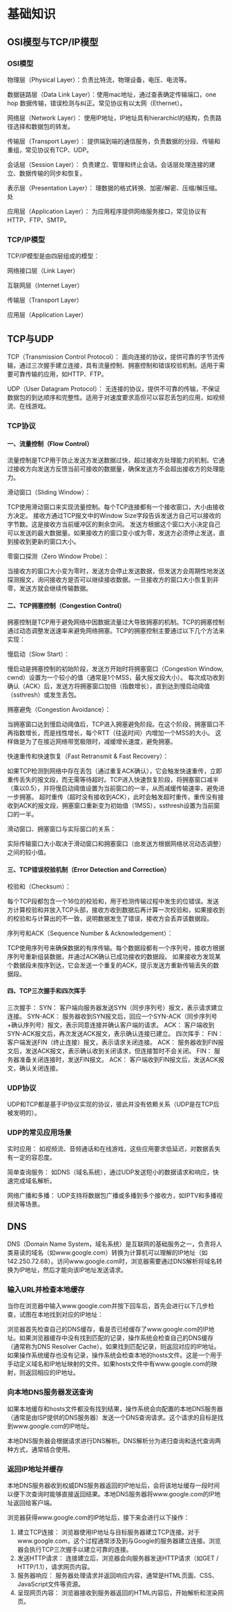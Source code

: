 # 基础知识

## OSI模型与TCP/IP模型

### OSI模型

物理层（Physical Layer）：负责比特流，物理设备，电压、电流等。

数据链路层（Data Link Layer）：使用mac地址，通过查表确定传输端口，one hop 数据传输，错误检测与纠正。常见协议有以太网（Ethernet）。

网络层（Network Layer）： 使用IP地址，IP地址具有hierarchicl的结构，负责路径选择和数据包的转发。

传输层（Transport Layer）： 提供端到端的通信服务，负责数据的分段、传输和重组，常见协议有TCP、UDP。

会话层（Session Layer）： 负责建立、管理和终止会话。会话层处理连接的建立、数据传输的同步和恢复。

表示层（Presentation Layer）： 理数据的格式转换、加密/解密、压缩/解压缩。处

应用层（Application Layer）： 为应用程序提供网络服务接口，常见协议有HTTP、FTP、SMTP。

### TCP/IP模型

TCP/IP模型是由四层组成的模型：

网络接口层（Link Layer）

互联网层（Internet Layer）

传输层（Transport Layer）

应用层（Application Layer）

## TCP与UDP

TCP（Transmission Control Protocol）： 面向连接的协议，提供可靠的字节流传输，通过三次握手建立连接，具有流量控制、拥塞控制和错误校验机制。适用于需要可靠传输的应用，如HTTP、FTP。

UDP（User Datagram Protocol）： 无连接的协议，提供不可靠的传输，不保证数据包的到达顺序和完整性。适用于对速度要求高但可以容忍丢包的应用，如视频流、在线游戏。

### TCP协议

#### 一、流量控制（Flow Control）

流量控制是TCP用于防止发送方发送数据过快，超过接收方处理能力的机制。它通过接收方向发送方反馈当前可接收的数据量，确保发送方不会超出接收方的处理能力。

滑动窗口（Sliding Window）：

TCP使用滑动窗口来实现流量控制。每个TCP连接都有一个接收窗口，大小由接收方决定。
接收方通过TCP报文中的Window Size字段告诉发送方自己可以接收的字节数。这是接收方当前缓冲区的剩余空间。
发送方根据这个窗口大小决定自己可以发送的最大数据量。如果接收方的窗口变小或为零，发送方必须停止发送，直到接收到更新的窗口大小。

零窗口探测（Zero Window Probe）：

当接收方的窗口大小变为零时，发送方会停止发送数据，但发送方会周期性地发送探测报文，询问接收方是否可以继续接收数据。一旦接收方的窗口大小恢复到非零，发送方就会继续传输数据。

#### 二、TCP拥塞控制（Congestion Control）

拥塞控制是TCP用于避免网络中因数据流量过大导致拥塞的机制。TCP的拥塞控制通过动态调整发送速率来避免网络拥塞。TCP的拥塞控制主要通过以下几个方法来实现：

慢启动（Slow Start）：

慢启动是拥塞控制的初始阶段，发送方开始时将拥塞窗口（Congestion Window, cwnd）设置为一个较小的值（通常是1个MSS，最大报文段大小）。
每次成功收到确认（ACK）后，发送方将拥塞窗口加倍（指数增长），直到达到慢启动阈值（ssthresh）或发生丢包。

拥塞避免（Congestion Avoidance）：

当拥塞窗口达到慢启动阈值后，TCP进入拥塞避免阶段。在这个阶段，拥塞窗口不再指数增长，而是线性增长，每个RTT（往返时间）内增加一个MSS的大小。
这样做是为了在接近网络带宽极限时，减缓增长速度，避免拥塞。

快速重传和快速恢复（Fast Retransmit & Fast Recovery）：

如果TCP检测到网络中存在丢包（通过重复ACK确认），它会触发快速重传，立即重传丢失的报文段，而无需等待超时。TCP进入快速恢复阶段，将拥塞窗口减半（乘以0.5），并将慢启动阈值设置为当前窗口的一半，从而减缓传输速率，避免进一步拥塞。
超时重传（超时没有接收到ACK），此时会触发超时重传，重传没有接收到ACK的报文段，拥塞窗口重新变为初始值（1MSS），ssthresh设置为当前窗口的一半。

滑动窗口、拥塞窗口与实际窗口的关系：

实际传输窗口大小取决于滑动窗口和拥塞窗口（由发送方根据网络状况动态调整）之间的较小值。

#### 三、TCP错误校验机制（Error Detection and Correction）

校验和（Checksum）：

每个TCP段都包含一个16位的校验和，用于检测传输过程中发生的位错误。发送方计算校验和并放入TCP头部，接收方收到数据后再计算一次校验和，如果接收到的校验和与计算出的不一致，说明数据发生了错误，接收方会丢弃该数据段。

序列号和ACK（Sequence Number & Acknowledgement）：

TCP使用序列号来确保数据的有序传输。每个数据段都有一个序列号，接收方根据序列号重新组装数据，并通过ACK确认已成功接收的数据段。
如果接收方发现某个数据段未按序到达，它会发送一个重复的ACK，提示发送方重新传输丢失的数据段。

#### 四、TCP三次握手和四次挥手

三次握手：
SYN： 客户端向服务器发送SYN（同步序列号）报文，表示请求建立连接。
SYN-ACK： 服务器收到SYN报文后，回应一个SYN-ACK（同步序列号+确认序列号）报文，表示同意连接并确认客户端的请求。
ACK： 客户端收到SYN-ACK报文后，再次发送ACK报文，表示确认连接已建立。
四次挥手：
FIN： 客户端发送FIN（终止连接）报文，表示请求关闭连接。
ACK： 服务器收到FIN报文后，发送ACK报文，表示确认收到关闭请求，但连接暂时不会关闭。
FIN： 服务器准备关闭连接时，发送FIN报文。
ACK： 客户端收到FIN报文后，发送ACK报文，确认关闭连接。

### UDP协议

UDP和TCP都是基于IP协议实现的协议，彼此并没有依赖关系（UDP是在TCP后被发明的）。

### UDP的常见应用场景

实时应用： 如视频流、音频通话和在线游戏，这些应用要求低延迟，对数据丢失有一定的容忍度。

简单查询服务： 如DNS（域名系统），通过UDP发送短小的数据请求和响应，快速完成域名解析。

网络广播和多播： UDP支持将数据包广播或多播到多个接收方，如IPTV和多播视频流等场景。

## DNS

DNS（Domain Name System，域名系统）是互联网的基础服务之一，负责将人类易读的域名（如www.google.com）转换为计算机可以理解的IP地址（如142.250.72.68）。访问www.google.com时，浏览器需要通过DNS解析将域名转换为IP地址，然后才能向该IP地址发送请求。

### 输入URL并检查本地缓存

当你在浏览器中输入www.google.com并按下回车后，首先会进行以下几步检查，试图在本地找到对应的IP地址：

浏览器首先检查自己的DNS缓存，看是否已经缓存了www.google.com的IP地址。如果浏览器缓存中没有找到匹配的记录，操作系统会检查自己的DNS缓存（通常称为DNS Resolver Cache）。如果找到匹配记录，则返回对应的IP地址。如果操作系统缓存也没有记录，操作系统会检查本地的hosts文件。这是一个用于手动定义域名和IP地址映射的文件。如果hosts文件中有www.google.com的映射，则返回相应的IP地址。

### 向本地DNS服务器发送查询

如果本地缓存和hosts文件都没有找到结果，操作系统会向配置的本地DNS服务器（通常是由ISP提供的DNS服务器）发送一个DNS查询请求。这个请求的目标是找到www.google.com的IP地址。

本地DNS服务器会根据请求进行DNS解析。DNS解析分为递归查询和迭代查询两种方式，通常结合使用。

### 返回IP地址并缓存

本地DNS服务器收到权威DNS服务器返回的IP地址后，会将该地址缓存一段时间以便下次查询时能够直接返回结果。本地DNS服务器将www.google.com的IP地址返回给客户端。

浏览器获得www.google.com的IP地址后，接下来会进行以下操作：

1. 建立TCP连接：
浏览器使用IP地址与目标服务器建立TCP连接。对于www.google.com，这个过程通常涉及到与Google的服务器建立连接。浏览器会执行TCP三次握手以建立可靠的连接。
2. 发送HTTP请求：
连接建立后，浏览器会向服务器发送HTTP请求（如GET / HTTP/1.1），请求网页内容。
3. 服务器响应：
服务器处理请求并返回响应内容，通常是HTML页面、CSS、JavaScript文件等资源。
4. 呈现网页内容：
浏览器接收到服务器返回的HTML内容后，开始解析和渲染网页。
